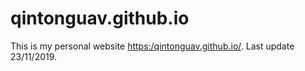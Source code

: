 # qintonguav.github.io
This is my personal website [https:/qintonguav.github.io/](https://qintonguav.github.io/). 
Last update 23/11/2019.
